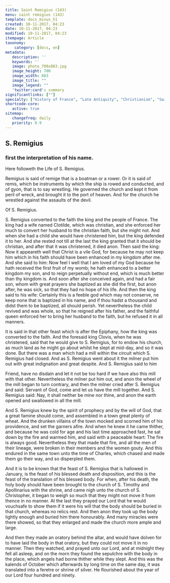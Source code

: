 ```yaml
---
title: Saint Remigius (143)
menu: saint remigius (143)
template: docs_minus_h1
created: 10-11-2017, 04:23
date: 10-11-2017, 04:23
modified: 10-11-2017, 04:23
itempage: Article
taxonomy:
    category: [docs, en]
metadata:
   description: ''
   keywords: ''
   image: photo_700x883.jpg
   image_height: 700
   image_width: 883
   image_title: ""
   image_legend: ""
   'twitter:card': summary
significantlinks: [""]
specialty: ["History of France", "Late Antiquity", "Christianism", "Saint", "Reims", "Saint Remigius", "Clovis", "Baptism of Clovis"]
shortcode-core:
   active: true
sitemap:
   changefreq: daily
   priority: 0.9
---
```

## S. Remigius

### first the interpretation of his name.

Here followeth the Life of S. Remigius.

Remigius is said of remige that is a boatman or a rower. 
Or it is said of remis, which be instruments by which the ship is rowed and conducted, and of gyon, that is to say wrestling. 
He governed the church and kept it from peril of wreck, and brought it to the port of heaven. 
And for the church he wrestled against the assaults of the devil.

Of S. Remigius.

S. Remigius converted to the faith the king and the people of France. The king had a wife named Clotilde, which was christian, and she enforced her much to convert her husband to the christian faith, but she might not. 
And when she had a child she would have christened him, but the king defended it to her. 
And she rested not till at the last the king granted that it should be christian, and after that it was christened, it died anon. 
Then said the king: Now it appeareth well that Christ is a vile God, for because he may not keep him which in his faith should have been enhanced in my kingdom after me. 
And she said to him: Now feel I well that I am loved of my God because he hath received the first fruit of my womb; he hath enhanced to a better kingdom my son, and to reign perpetually without end, which is much better than thy kingdom is. 
And soon after she conceived again, and had a fair son, whom with great prayers she baptized as she did the first, but anon after, he was sick, so that they had no hope of his life. 
And then the king said to his wife: Certainly this is a feeble god which may not conserve, ne keep none that is baptized in his name, and if thou hadst a thousand and didst them to be baptized, all should perish. 
Yet nevertheless the child revived and was whole, so that he reigned after his father, and the faithful queen enforced her to bring her husband to the faith, but he refused it in all manners.

It is said in that other feast which is after the Epiphany, how the king was converted to the faith. 
And the foresaid king Clovis, when he was christened, said that he would give to S. Remigius, for to endow his church, as much land as he might go about whilst he slept at mid-day, and so it was done. 
But there was a man which had a mill within the circuit which S. Remigius had closed. 
And as S. Remigius went about it the milner put him out with great indignation and great despite. 
And S. Remigius said to him

Friend, have no disdain and let it not be too hard if we have also this mill with that other. 
Nevertheless the milner put him out, and anon the wheel of the mill began to turn contrary, and then the milner cried after S. Remigius and said: Servant of God, come and let us have the mill together. 
And S. Remigius said: Nay, it shall neither be mine nor thine, and anon the earth opened and swallowed in all the mill.

And S. Remigius knew by the spirit of prophecy and by the will of God, that a great famine should come, and assembled in a town great plenty of wheat. 
And the drunken villains of the town mocked and scorned him of his providence, and set the garners afire. 
And when he knew it he came thither, and because he was cold for age and his last time approached fast, he sat down by the fire and warmed him, and said with a peaceable heart: The fire is always good. 
Nevertheless they that made that fire, and all the men of their lineage, were broken in their members and the women gouty. 
And this endured in the same town unto the time of Charles, which chased and made them go their way, and so disperpled them.

And it is to be known that the feast of S. Remigius that is hallowed in January, is the feast of his blessed death and disposition, and this is the feast of the translation of his blessed body. 
For when, after his death, the holy body should have been brought to the church of S. Timothy and Apollinarius with the shrine, and came nigh unto the church of S. Christopher, it began to weigh so much that they might not move it from thence in no manner. 
At the last they prayed our Lord that he would vouchsafe to show them if it were his will that the body should be buried in that church, whereas no relics rest. 
And then anon they took up the body lightly enough and buried him there honourably. 
And many miracles were there showed, so that they enlarged and made the church more ample and large.

And then they made an oratory behind the altar, and would have dolven for to have laid the body in that oratory, but they could not move it in no manner. 
Then they watched, and prayed unto our Lord, and at midnight they fell all asleep, and on the morn they found the sepulchre with the body in the place, which angels had borne thither while they slept. 
And this was the kalends of October which afterwards by long time on the same day, it was translated into a feretre or shrine of silver. 
He flourished about the year of our Lord four hundred and ninety.